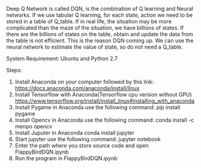 Deep Q Network is called DQN, is the combination of Q learning and Neural networks. If we use tabular Q learning, for each state, action we need to be stored in a table of Q_table. If in real life, the situation may be more complicated than the maze of the situation, we have billions of states. If there are the billions of states on the table, obtain and update the data from the table is not efficient. This is the reason DQN coming up. We can use the neural network to estimate the value of state, so do not need a Q_table.

System Requirement:
Ubuntu and Python 2.7

Steps:
1. Install Anaconda on your computer followed by this link:
https://docs.anaconda.com/anaconda/install/linux
2. Install Tensorflow with Anaconda(Tensorflow cpu version without GPU)
https://www.tensorflow.org/install/install_linux#installing_with_anaconda
3. Install Pygame in Anaconda use the following command:
pip install pygame
4. Install Opencv in Anaconda use the following command:
conda install -c menpo opencv
5. Install Juputer in Anaconda
conda install jupyter
6. Start jupyter use the following command:
jupyter notebook
7. Enter the path where you store source code and open FlappyBirdDQN.ipynb 
8. Run the program in FlappyBirdDQN.ipynb 


